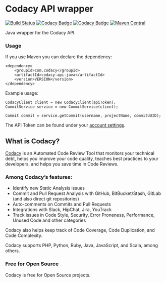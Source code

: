 # Codacy API wrapper

[![Build Status](https://circleci.com/gh/codacy/codacy-api-java.png?style=shield&circle-token=:circle-token)](https://circleci.com/gh/codacy/codacy-api-java)
[![Codacy Badge](https://api.codacy.com/project/badge/Grade/dc74ba1c0eaa44febf03cac01cbb8065)](https://www.codacy.com/app/Codacy/codacy-api-java?utm_source=github.com&amp;utm_medium=referral&amp;utm_content=codacy/codacy-api-java&amp;utm_campaign=Badge_Grade)
[![Codacy Badge](https://api.codacy.com/project/badge/Coverage/dc74ba1c0eaa44febf03cac01cbb8065)](https://www.codacy.com/app/Codacy/codacy-api-java?utm_source=github.com&utm_medium=referral&utm_content=codacy/codacy-api-java&utm_campaign=Badge_Coverage)
[![Maven Central](https://maven-badges.herokuapp.com/maven-central/com.codacy/codacy-api-java/badge.svg)](https://maven-badges.herokuapp.com/maven-central/com.codacy/codacy-api-java)

Java wrapper for the Codacy API.

### Usage

If you use Maven you can declare the dependency:

```
<dependency>
    <groupId>com.codacy</groupId>
    <artifactId>codacy-api-java</artifactId>
    <version>VERSION</version>
</dependency>
```

Example usage:

```
CodacyClient client = new CodacyClient(apiToken);
CommitService service = new CommitService(client);

Commit commit = service.getCommit(username, projectName, commitUUID);
```

The API Token can be found under your [account settings](https://www.codacy.com/account/apiTokens).

## What is Codacy?

[Codacy](https://www.codacy.com/) is an Automated Code Review Tool that monitors your technical debt, helps you improve your code quality, teaches best practices to your developers, and helps you save time in Code Reviews.

### Among Codacy’s features:

 - Identify new Static Analysis issues
 - Commit and Pull Request Analysis with GitHub, BitBucket/Stash, GitLab (and also direct git repositories)
 - Auto-comments on Commits and Pull Requests
 - Integrations with Slack, HipChat, Jira, YouTrack
 - Track issues in Code Style, Security, Error Proneness, Performance, Unused Code and other categories

Codacy also helps keep track of Code Coverage, Code Duplication, and Code Complexity.

Codacy supports PHP, Python, Ruby, Java, JavaScript, and Scala, among others.

### Free for Open Source

Codacy is free for Open Source projects.
